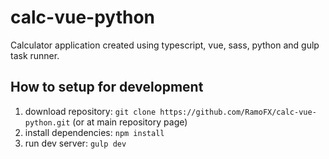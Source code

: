 # calc-vue-python
Calculator application created using typescript, vue, sass, python and gulp task runner.

## How to setup for development
1. download repository: `git clone https://github.com/RamoFX/calc-vue-python.git` (or at main repository page)
2. install dependencies: `npm install`
3. run dev server: `gulp dev`
